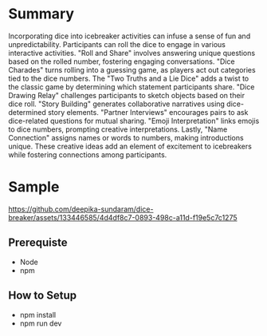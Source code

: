 # Summary
Incorporating dice into icebreaker activities can infuse a sense of fun and unpredictability. Participants can roll the dice to engage in various interactive activities. "Roll and Share" involves answering unique questions based on the rolled number, fostering engaging conversations. "Dice Charades" turns rolling into a guessing game, as players act out categories tied to the dice numbers. The "Two Truths and a Lie Dice" adds a twist to the classic game by determining which statement participants share. "Dice Drawing Relay" challenges participants to sketch objects based on their dice roll. "Story Building" generates collaborative narratives using dice-determined story elements. "Partner Interviews" encourages pairs to ask dice-related questions for mutual sharing. "Emoji Interpretation" links emojis to dice numbers, prompting creative interpretations. Lastly, "Name Connection" assigns names or words to numbers, making introductions unique. These creative ideas add an element of excitement to icebreakers while fostering connections among participants.

# Sample
https://github.com/deepika-sundaram/dice-breaker/assets/133446585/4d4df8c7-0893-498c-a11d-f19e5c7c1275

## Prerequiste
- Node
- npm

## How to Setup
- npm install
- npm run dev
